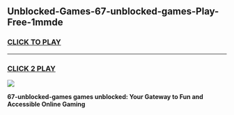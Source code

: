
## Unblocked-Games-67-unblocked-games-Play-Free-1mmde
<h3>
<a href="https://premium76.site?title=67-unblocked-games&ref=17A">CLICK TO PLAY</a></h3>
<hr>

<h3>
<a href="https://premium76.site?title=67-unblocked-games&ref=17A">CLICK 2 PLAY</a>
  
</h3>

<a href="https://premium76.site?title=67-unblocked-games&ref=17A"><img src="https://clearcache.store/games.png"></a>


**67-unblocked-games games unblocked: Your Gateway to Fun and Accessible Online Gaming**
